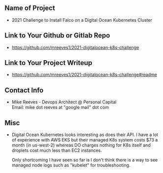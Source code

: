 ## Name of Project
* 2021 Challenge to Install Falco on a Digital Ocean Kubernetes Cluster

## Link to Your Github or Gitlab Repo
* https://github.com/mreeves1/2021-digitalocean-k8s-challenge

## Link to Your Project Writeup
* https://github.com/mreeves1/2021-digitalocean-k8s-challenge#readme

## Contact Info
* Mike Reeves - Devops Architect @ Personal Capital  
  Email: mike dot reeves at "google mail" dot com

## Misc
* Digital Ocean Kubernetes looks interesting as does their API. I have a lot of 
  experience with AWS EKS but their managed K8s system costs $73 a month
  (in us-west-2) whereas DO charges nothing for K8s itself and droplets cost 
  much less than EC2 instances.  
  
  Only shortcoming I have seen so far is I don't think there is a way to see
  managed node logs such as "kubelet" for troubleshooting.